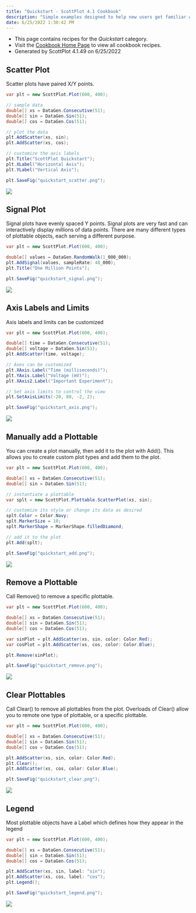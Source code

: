 ```yaml
---
title: "Quickstart - ScottPlot 4.1 Cookbook"
description: "Simple examples designed to help new users get familiar with ScottPlot."
date: 6/25/2022 1:30:42 PM
---
```


* This page contains recipes for the _Quickstart_ category.
* Visit the [Cookbook Home Page](../../) to view all cookbook recipes.
* Generated by ScottPlot 4.1.49 on 6/25/2022
## Scatter Plot

Scatter plots have paired X/Y points.

```cs
var plt = new ScottPlot.Plot(600, 400);

// sample data
double[] xs = DataGen.Consecutive(51);
double[] sin = DataGen.Sin(51);
double[] cos = DataGen.Cos(51);

// plot the data
plt.AddScatter(xs, sin);
plt.AddScatter(xs, cos);

// customize the axis labels
plt.Title("ScottPlot Quickstart");
plt.XLabel("Horizontal Axis");
plt.YLabel("Vertical Axis");

plt.SaveFig("quickstart_scatter.png");
```

<img src='../../images/quickstart_scatter.png' class='d-block mx-auto my-5' />


## Signal Plot

Signal plots have evenly spaced Y points. Signal plots are very fast and can interactively display millions of data points. There are many different types of plottable objects, each serving a different purpose.

```cs
var plt = new ScottPlot.Plot(600, 400);

double[] values = DataGen.RandomWalk(1_000_000);
plt.AddSignal(values, sampleRate: 48_000);
plt.Title("One Million Points");

plt.SaveFig("quickstart_signal.png");
```

<img src='../../images/quickstart_signal.png' class='d-block mx-auto my-5' />


## Axis Labels and Limits

Axis labels and limits can be customized

```cs
var plt = new ScottPlot.Plot(600, 400);

double[] time = DataGen.Consecutive(51);
double[] voltage = DataGen.Sin(51);
plt.AddScatter(time, voltage);

// Axes can be customized
plt.XAxis.Label("Time (milliseconds)");
plt.YAxis.Label("Voltage (mV)");
plt.XAxis2.Label("Important Experiment");

// Set axis limits to control the view
plt.SetAxisLimits(-20, 80, -2, 2);

plt.SaveFig("quickstart_axis.png");
```

<img src='../../images/quickstart_axis.png' class='d-block mx-auto my-5' />


## Manually add a Plottable

You can create a plot manually, then add it to the plot with Add(). This allows you to create custom plot types and add them to the plot.

```cs
var plt = new ScottPlot.Plot(600, 400);

double[] xs = DataGen.Consecutive(51);
double[] sin = DataGen.Sin(51);

// instantiate a plottable
var splt = new ScottPlot.Plottable.ScatterPlot(xs, sin);

// customize its style or change its data as desired
splt.Color = Color.Navy;
splt.MarkerSize = 10;
splt.MarkerShape = MarkerShape.filledDiamond;

// add it to the plot
plt.Add(splt);

plt.SaveFig("quickstart_add.png");
```

<img src='../../images/quickstart_add.png' class='d-block mx-auto my-5' />


## Remove a Plottable

Call Remove() to remove a specific plottable.

```cs
var plt = new ScottPlot.Plot(600, 400);

double[] xs = DataGen.Consecutive(51);
double[] sin = DataGen.Sin(51);
double[] cos = DataGen.Cos(51);

var sinPlot = plt.AddScatter(xs, sin, color: Color.Red);
var cosPlot = plt.AddScatter(xs, cos, color: Color.Blue);

plt.Remove(sinPlot);

plt.SaveFig("quickstart_remove.png");
```

<img src='../../images/quickstart_remove.png' class='d-block mx-auto my-5' />


## Clear Plottables

Call Clear() to remove all plottables from the plot. Overloads of Clear() allow you to remote one type of plottable, or a specific plottable.

```cs
var plt = new ScottPlot.Plot(600, 400);

double[] xs = DataGen.Consecutive(51);
double[] sin = DataGen.Sin(51);
double[] cos = DataGen.Cos(51);

plt.AddScatter(xs, sin, color: Color.Red);
plt.Clear();
plt.AddScatter(xs, cos, color: Color.Blue);

plt.SaveFig("quickstart_clear.png");
```

<img src='../../images/quickstart_clear.png' class='d-block mx-auto my-5' />


## Legend

Most plottable objects have a Label which defines how they appear in the legend

```cs
var plt = new ScottPlot.Plot(600, 400);

double[] xs = DataGen.Consecutive(51);
double[] sin = DataGen.Sin(51);
double[] cos = DataGen.Cos(51);

plt.AddScatter(xs, sin, label: "sin");
plt.AddScatter(xs, cos, label: "cos");
plt.Legend();

plt.SaveFig("quickstart_legend.png");
```

<img src='../../images/quickstart_legend.png' class='d-block mx-auto my-5' />



